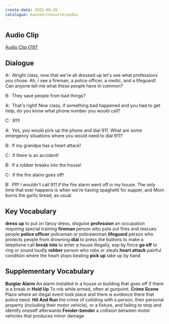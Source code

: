 ```yaml
---
create-date: 2023-09-28
catalogue: kasten/resource/audio
---
```


## Audio Clip
[Audio Clip 0197](https://archive.org/download/englishpod_all/englishpod_0197dg.mp3)

## Dialogue
A:  Alright class, now that we're all dressed up let's see what professions you chose. Ah, I see a fireman, a police officer, a medic, and a lifeguard! Can anyone tell me what these people have in common? 

B:  They save people from bad things? 

A:  That's right! Now class, if something bad happened and you had to get help, do you know what phone number you would call? 

C:  911! 

A:  Yes, you would pick up the phone and dial 911. What are some emergency situations where you would need to dial 911? 

B:  If my grandpa has a heart attack! 

C:  If there is an accident! 

B:  If a robber breaks into the house! 

C:  If the fire alarm goes off! 

B:  Pff! I wouldn't call 911 if the fire alarm went off in my house. The only time that ever happens is when we're having spaghetti for supper, and Mom burns the garlic bread, as usual. 

## Key Vocabulary
**dress up**            to put on fancy dress, disguise
**profession**          an occupation requiring special training
**fireman**             person who puts out fires and rescues people
**police officer**      policeman or policewoman
**lifeguard**           person who protects people from drowning
**dial**                to press the buttons to make a telephone call
**break into**          to enter a house illegally, esp by force
**go off**              to ring or sound loudly
**robber**              person who robs or steals
**heart attack**        painful condition where the heart stops beating
**pick up**             take up by hand

## Supplementary Vocabulary
**Burglar Alarm**      An alarm installed in a house or building that goes off if there is a break in
**Hold Up**            To rob while armed, often at gunpoint.
**Crime Scene**        Place where an illegal event took place and there is evidence there that police need.
**Hit And Run**        the crime of colliding with a person, their personal property (including their motor vehicle), or a fixture, and failing to stop and identify oneself afterwards
**Fender-bender**      a collision between motor vehicles that produces minor damage
